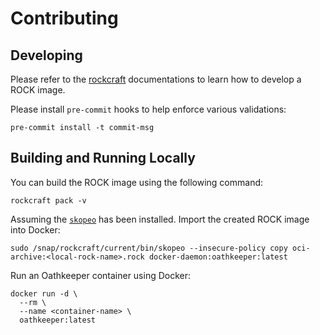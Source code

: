 # Contributing

## Developing

Please refer to
the [rockcraft](https://canonical-craft-parts.readthedocs-hosted.com/en/latest/reference/index.html)
documentations to learn how to develop a ROCK image.

Please install `pre-commit` hooks to help enforce various validations:

```shell
pre-commit install -t commit-msg
```

## Building and Running Locally

You can build the ROCK image using the following command:

```shell
rockcraft pack -v
```

Assuming the [`skopeo`](https://snapcraft.io/install/skopeo/ubuntu) has been
installed. Import the created ROCK image into Docker:

```shell
sudo /snap/rockcraft/current/bin/skopeo --insecure-policy copy oci-archive:<local-rock-name>.rock docker-daemon:oathkeeper:latest
```

Run an Oathkeeper container using Docker:

```shell
docker run -d \
  --rm \
  --name <container-name> \
  oathkeeper:latest
```
